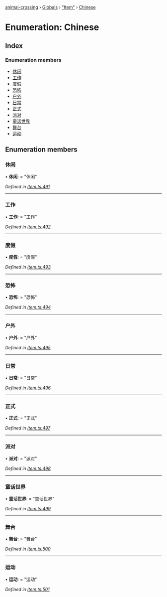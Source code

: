 [animal-crossing](../README.md) › [Globals](../globals.md) › ["Item"](../modules/_item_.md) › [Chinese](_item_.chinese.md)

# Enumeration: Chinese

## Index

### Enumeration members

* [休闲](_item_.chinese.md#休闲)
* [工作](_item_.chinese.md#工作)
* [度假](_item_.chinese.md#度假)
* [恐怖](_item_.chinese.md#恐怖)
* [户外](_item_.chinese.md#户外)
* [日常](_item_.chinese.md#日常)
* [正式](_item_.chinese.md#正式)
* [派对](_item_.chinese.md#派对)
* [童话世界](_item_.chinese.md#童话世界)
* [舞台](_item_.chinese.md#舞台)
* [运动](_item_.chinese.md#运动)

## Enumeration members

###  休闲

• **休闲**: = "休闲"

*Defined in [Item.ts:491](https://github.com/Norviah/animal-crossing/blob/caec6ad/module/types/Item.ts#L491)*

___

###  工作

• **工作**: = "工作"

*Defined in [Item.ts:492](https://github.com/Norviah/animal-crossing/blob/caec6ad/module/types/Item.ts#L492)*

___

###  度假

• **度假**: = "度假"

*Defined in [Item.ts:493](https://github.com/Norviah/animal-crossing/blob/caec6ad/module/types/Item.ts#L493)*

___

###  恐怖

• **恐怖**: = "恐怖"

*Defined in [Item.ts:494](https://github.com/Norviah/animal-crossing/blob/caec6ad/module/types/Item.ts#L494)*

___

###  户外

• **户外**: = "户外"

*Defined in [Item.ts:495](https://github.com/Norviah/animal-crossing/blob/caec6ad/module/types/Item.ts#L495)*

___

###  日常

• **日常**: = "日常"

*Defined in [Item.ts:496](https://github.com/Norviah/animal-crossing/blob/caec6ad/module/types/Item.ts#L496)*

___

###  正式

• **正式**: = "正式"

*Defined in [Item.ts:497](https://github.com/Norviah/animal-crossing/blob/caec6ad/module/types/Item.ts#L497)*

___

###  派对

• **派对**: = "派对"

*Defined in [Item.ts:498](https://github.com/Norviah/animal-crossing/blob/caec6ad/module/types/Item.ts#L498)*

___

###  童话世界

• **童话世界**: = "童话世界"

*Defined in [Item.ts:499](https://github.com/Norviah/animal-crossing/blob/caec6ad/module/types/Item.ts#L499)*

___

###  舞台

• **舞台**: = "舞台"

*Defined in [Item.ts:500](https://github.com/Norviah/animal-crossing/blob/caec6ad/module/types/Item.ts#L500)*

___

###  运动

• **运动**: = "运动"

*Defined in [Item.ts:501](https://github.com/Norviah/animal-crossing/blob/caec6ad/module/types/Item.ts#L501)*
